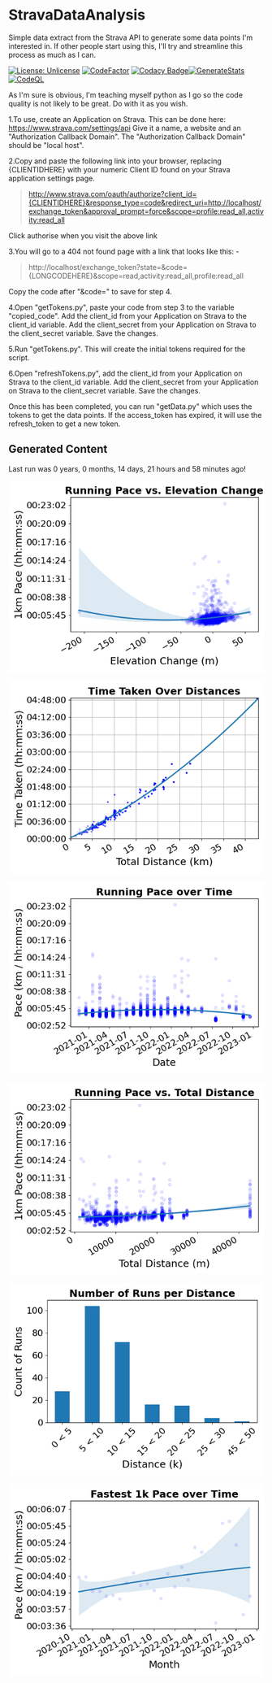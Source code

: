 # StravaDataAnalysis
Simple data extract from the Strava API to generate some data points I'm interested in.  If other people start using this, I'll try and streamline this process as much as I can.

[![License: Unlicense](https://img.shields.io/badge/license-Unlicense-blue.svg)](http://unlicense.org/)
[![CodeFactor](https://www.codefactor.io/repository/github/c-wilkinson/stravadataanalysis/badge)](https://www.codefactor.io/repository/github/c-wilkinson/stravadataanalysis)
[![Codacy Badge](https://app.codacy.com/project/badge/Grade/baba43376e964984a52a9a12f7209ace)](https://www.codacy.com/gh/c-wilkinson/StravaDataAnalysis/dashboard?utm_source=github.com&amp;utm_medium=referral&amp;utm_content=c-wilkinson/StravaDataAnalysis&amp;utm_campaign=Badge_Grade)[![GenerateStats](https://github.com/c-wilkinson/StravaDataAnalysis/actions/workflows/generate-stats.yml/badge.svg)](https://github.com/c-wilkinson/StravaDataAnalysis/actions/workflows/generate-stats.yml)[![CodeQL](https://github.com/c-wilkinson/StravaDataAnalysis/actions/workflows/codeql-analysis.yml/badge.svg)](https://github.com/c-wilkinson/StravaDataAnalysis/actions/workflows/codeql-analysis.yml)

As I'm sure is obvious, I'm teaching myself python as I go so the code quality is not likely to be great.  Do with it as you wish.

1.To use, create an Application on Strava.  This can be done here: https://www.strava.com/settings/api
Give it a name, a website and an "Authorization Callback Domain".  The "Authorization Callback Domain" should be "local host".

2.Copy and paste the following link into your browser, replacing {CLIENTIDHERE} with your numeric Client ID found on your Strava application settings page.
> http://www.strava.com/oauth/authorize?client_id={CLIENTIDHERE}&response_type=code&redirect_uri=http://localhost/exchange_token&approval_prompt=force&scope=profile:read_all,activity:read_all

Click authorise when you visit the above link

3.You will go to a 404 not found page with a link that looks like this: -
> http://localhost/exchange_token?state=&code={LONGCODEHERE}&scope=read,activity:read_all,profile:read_all

Copy the code after "&code=" to save for step 4.

4.Open "getTokens.py", paste your code from step 3 to the variable "copied_code".  Add the client_id from your Application on Strava to the client_id variable.  Add the client_secret from your Application on Strava to the client_secret variable.  Save the changes.

5.Run "getTokens.py".  This will create the initial tokens required for the script.

6.Open "refreshTokens.py", add the client_id from your Application on Strava to the client_id variable.  Add the client_secret from your Application on Strava to the client_secret variable.  Save the changes.

Once this has been completed, you can run "getData.py" which uses the tokens to get the data points.  If the access_token has expired, it will use the refresh_token to get a new token.

## Generated Content
Last run was 0 years, 0 months, 14 days, 21 hours and 58 minutes ago!

![Running Pace vs Elevation Change](Running_Pace_vs_Elevation_Change.png?raw=true "Pace vs Elevation")

![Time Taken per Distance](Time_Taken_Distance.png?raw=true "Time Taken per Distance")

![Running Pace over Time](Running_Pace_over_Time.png?raw=true "Running Pace over Time")

![Running Pace vs Total Distance on that run](Running_Pace_vs_Total_Distance.png?raw=true "Pace vs Distance")

![Number of Runs per Distance](Number_of_Runs_per_Distance.png?raw=true "Pace vs Distance")

![Fastest 1k Pace over Time](Fastest_1k_Pace_over_Time.png?raw=true "Running 1k Pace over Time")

